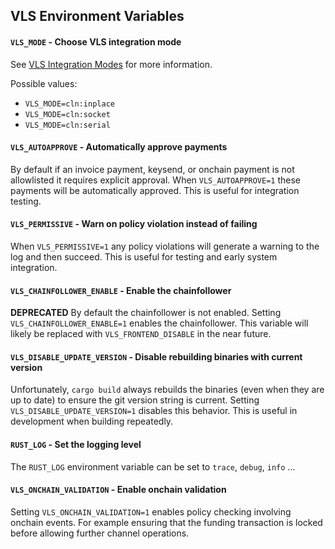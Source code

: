 ## VLS Environment Variables

#### `VLS_MODE` - Choose VLS integration mode

See [VLS Integration Modes](https://gitlab.com/lightning-signer/docs/-/blob/master/overview/README.md#vls-integration-modes)
for more information.

Possible values:
- `VLS_MODE=cln:inplace`
- `VLS_MODE=cln:socket`
- `VLS_MODE=cln:serial`

#### `VLS_AUTOAPPROVE` - Automatically approve payments

By default if an invoice payment, keysend, or onchain payment is not allowlisted it requires
explicit approval.  When `VLS_AUTOAPPROVE=1` these payments will be automatically approved.
This is useful for integration testing.

#### `VLS_PERMISSIVE` - Warn on policy violation instead of failing

When `VLS_PERMISSIVE=1` any policy violations will generate a warning to the log and then succeed.
This is useful for testing and early system integration.

#### `VLS_CHAINFOLLOWER_ENABLE` - Enable the chainfollower

**DEPRECATED** By default the chainfollower is not enabled.  Setting
`VLS_CHAINFOLLOWER_ENABLE=1` enables the chainfollower.  This variable will likely be
replaced with `VLS_FRONTEND_DISABLE` in the near future.

#### `VLS_DISABLE_UPDATE_VERSION` - Disable rebuilding binaries with current version

Unfortunately, `cargo build` always rebuilds the binaries (even when they are up to date) to
ensure the git version string is current.  Setting `VLS_DISABLE_UPDATE_VERSION=1` disables
this behavior.  This is useful in development when building repeatedly.

#### `RUST_LOG` - Set the logging level

The `RUST_LOG` environment variable can be set to `trace`, `debug`, `info` ...

#### `VLS_ONCHAIN_VALIDATION` - Enable onchain validation

Setting `VLS_ONCHAIN_VALIDATION=1` enables policy checking involving onchain events.  For
example ensuring that the funding transaction is locked before allowing further channel
operations.

